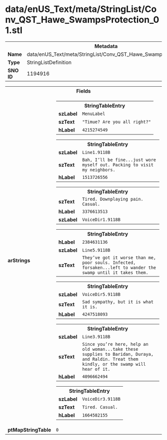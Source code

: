<h1>data/enUS_Text/meta/StringList/Conv_QST_Hawe_SwampsProtection_01.stl</h1><table><tr><th colspan="100%">Metadata</th></tr><tr><td><b>Name</b></td><td>data/enUS_Text/meta/StringList/Conv_QST_Hawe_SwampsProtection_01.stl</td></tr><tr><td><b>Type</b></td><td>StringListDefinition</td></tr><tr><td><b>SNO ID</b></td><td>1194916</td></tr></table>

<table><tr><th colspan="100%">Fields</th></tr><tr><td><b>arStrings</b></td><td><table><tr><th colspan="100%">StringTableEntry</th></tr><tr><td><b>szLabel</b></td><td><code>MenuLabel</code></td></tr><tr><td><b>szText</b></td><td><code>"Timue? Are you all right?"</code></td></tr><tr><td><b>hLabel</b></td><td><code>4215274549</code></td></tr></table>


<table><tr><th colspan="100%">StringTableEntry</th></tr><tr><td><b>szLabel</b></td><td><code>Line1.9118B</code></td></tr><tr><td><b>szText</b></td><td><code>Bah, I’ll be fine...just wore myself out. Packing to visit my neighbors.</code></td></tr><tr><td><b>hLabel</b></td><td><code>1513726556</code></td></tr></table>


<table><tr><th colspan="100%">StringTableEntry</th></tr><tr><td><b>szText</b></td><td><code>Tired. Downplaying pain. Casual.</code></td></tr><tr><td><b>hLabel</b></td><td><code>3376613513</code></td></tr><tr><td><b>szLabel</b></td><td><code>VoiceDir1.9118B</code></td></tr></table>


<table><tr><th colspan="100%">StringTableEntry</th></tr><tr><td><b>hLabel</b></td><td><code>2384631136</code></td></tr><tr><td><b>szLabel</b></td><td><code>Line5.9118B</code></td></tr><tr><td><b>szText</b></td><td><code>They’ve got it worse than me, poor souls. Infected, forsaken...left to wander the swamp until it takes them.</code></td></tr></table>


<table><tr><th colspan="100%">StringTableEntry</th></tr><tr><td><b>szLabel</b></td><td><code>VoiceDir5.9118B</code></td></tr><tr><td><b>szText</b></td><td><code>Sad sympathy, but it is what it is.</code></td></tr><tr><td><b>hLabel</b></td><td><code>4247518093</code></td></tr></table>


<table><tr><th colspan="100%">StringTableEntry</th></tr><tr><td><b>szLabel</b></td><td><code>Line3.9118B</code></td></tr><tr><td><b>szText</b></td><td><code>Since you’re here, help an old woman...take these supplies to Baridan, Duraya, and Raldin. Treat them kindly, or the swamp will hear of it.</code></td></tr><tr><td><b>hLabel</b></td><td><code>4096662494</code></td></tr></table>


<table><tr><th colspan="100%">StringTableEntry</th></tr><tr><td><b>szLabel</b></td><td><code>VoiceDir3.9118B</code></td></tr><tr><td><b>szText</b></td><td><code>Tired. Casual.</code></td></tr><tr><td><b>hLabel</b></td><td><code>1664582155</code></td></tr></table>


</td></tr><tr><td><b>ptMapStringTable</b></td><td><code>0</code></td></tr></table>

